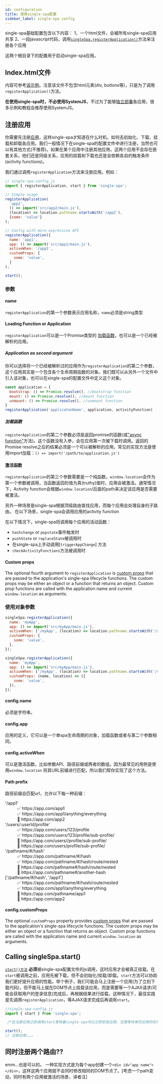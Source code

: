 ```yaml
---
id: configuration
title: 使用single-spa配置
sidebar_label: single-spa config
---
```


single-spa基础配置包含以下内容：
1、一个html文件，会被所有single-spa应用共享
2、一段javascript代码，调用[`singleSpa.registerApplication()`](/docs/api.html#registerApplication)方法来注册各个应用

这两个根目录下的配置用于启动single-spa应用。

## Index.html文件

内容可参考[该示例](http://single-spa-playground.org/playground/html-file)。注意该文件不包含html元素(div, buttons等)，只是为了调用`registerApplication()`方法。

**在使用single-spa时，不必使用SystemJS**，不过为了能够[独立部署](/docs/separating-applications.html)各应用，很多示例和教程会推荐使用SystemJS。

## 注册应用

你需要先注册[应用](building-applications.md)，这样single-spa才知道在什么时机，如何去初始化、下载、挂载和卸载各应用。我们一般情况下在single-spa的配置文件中进行注册，当然也可以有其他方式(不推荐)。如果在某个应用中注册其他应用，这两个应用不会存在嵌套关系，他们还是同级关系，应用的挂载和下载也还是会依赖各自的触发条件(activity functions)。

我们通过调用`registerApplication`方法来注册应用。例如：

```js
// single-spa-config.js
import { registerApplication, start } from 'single-spa';

// Simple usage
registerApplication(
  'app2',
  () => import('src/app2/main.js'),
  (location) => location.pathname.startsWith('/app2'),
  {some: 'value'}
);

// Config with more expressive API
registerApplication({
  name: 'app1',
  app: () => import('src/app1/main.js'),
  activeWhen: '/app1',
  customProps: {
    some: 'value',
  }
);

start();
```
### 参数

#### name
`registerApplication`的第一个参数表示应用名称，`name`必须是string类型

#### Loading Function or Application
`registerApplication`可以是一个Promise类型的 [加载函数](configuration#loading-function)，也可以是一个已经被解析的应用。

##### Application as second argument
你可以选择将一个已经被解析过的应用作为`registerApplication`的第二个参数，这个应用其实是一个包含各个生命周期函数的对象。我们既可以从另外一个文件中引入该对象，也可以在single-spa的配置文件中定义这个对象。

```js
const application = {
  bootstrap: () => Promise.resolve(), //bootstrap function
  mount: () => Promise.resolve(), //mount function
  unmount: () => Promise.resolve(), //unmount function
}
registerApplication('applicatonName', application, activityFunction)

```

##### 加载函数
`registerApplication`的第二个参数必须是返回promise的函数(或["async function"](https://ponyfoo.com/articles/understanding-javascript-async-await)方法)。这个函数没有入参，会在应用第一次被下载时调用。返回的Promise resolve之后的结果必须是一个可以被解析的应用。常见的实现方法是使用import加载：`() => import('/path/to/application.js')`

#### 激活函数
`registerApplication`的第三个参数需要是一个纯函数，`window.location`会作为第一个参数被调用，当函数返回的值为真(truthy)值时，应用会被激活。通常情况下，Activity function会根据`window.location`/后面的path来决定该应用是否需要被激活。

另外一种场景是single-spa根据顶级路由查找应用，而每个应用会处理自身的子路由。 在以下场景，single-spa会调用应用的activity function

在以下情况下，single-spa将调用每个应用的活动函数：
- `hashchange` or `popstate`事件触发时
- `pushState` or `replaceState`被调用时
- 在single-spa上手动调用[`triggerAppChange`] 方法
- `checkActivityFunctions`方法被调用时

#### Custom props

The optional fourth argument to `registerApplication` is [custom props](./building-applications#custom-props) that are passed to the application's single-spa lifecycle functions. The custom props may be either an object or a function that returns an object. Custom prop functions are called with the application name and current `window.location` as arguments.

### 使用对象参数

```js
singleSpa.registerApplication({
  name: 'myApp',
  app: () => import('src/myApp/main.js'),
  activeWhen: ['/myApp', (location) => location.pathname.startsWith('/some/other/path')],
  customProps: {
    some: 'value',
  },
});

singleSpa.registerApplication({
  name: 'myApp',
  app: () => import('src/myApp/main.js'),
  activeWhen: ['/myApp', (location) => location.pathname.startsWith('/some/other/path')],
  customProps: (name, location) => ({
    some: 'value',
  }),
});
```

#### config.name
必须是字符串。

#### config.app
应用的定义，它可以是一个单spa生命周期的对象，加载函数或者与第二个参数相同。

#### config.activeWhen
可以是激活函数，比如参数API、路径前缀或两者的数组。因为最常见的用例是使用`window.location` 将其URL前缀进行匹配，所以我们帮你实现了这个方法。

#### Path prefix
路径前缀会匹配url，允许以下每一种前缀：
  <dl>
    <dt>'/app1'</dt>
    <dd>✅ https://app.com/app1</dd>
    <dd>✅ https://app.com/app1/anything/everything</dd>
    <dd>🚫 https://app.com/app2</dd>
    <dt>'/users/:userId/profile'</dt>
    <dd>✅ https://app.com/users/123/profile</dd>
    <dd>✅ https://app.com/users/123/profile/sub-profile/</dd>
    <dd>🚫 https://app.com/users//profile/sub-profile/</dd>
    <dd>🚫 https://app.com/users/profile/sub-profile/</dd>
    <dt>'/pathname/#/hash'</dt>
    <dd>✅ https://app.com/pathname/#/hash</dd>
    <dd>✅ https://app.com/pathname/#/hash/route/nested</dd>
    <dd>🚫 https://app.com/pathname#/hash/route/nested</dd>
    <dd>🚫 https://app.com/pathname#/another-hash</dd>
    <dt>['/pathname/#/hash', '/app1']</dt>
    <dd>✅ https://app.com/pathname/#/hash/route/nested</dd>
    <dd>✅ https://app.com/app1/anything/everything</dd>
    <dd>🚫 https://app.com/pathname/app1</dd>
    <dd>🚫 https://app.com/app2</dd>
  </dl>

#### config.customProps

The optional `customProps` property provides [custom props](./building-applications#custom-props) that are passed to the application's single-spa lifecycle functions. The custom props may be either an object or a function that returns an object. Custom prop functions are called with the application name and current `window.location` as arguments.

## Calling singleSpa.start()
[`start()方法`](api.md#start) **必须**被single-spa配置文件的js调用，这时应用才会被真正挂载。在`start`被调用之前，应用先被下载，但不会初始化/挂载/卸载。`start`方法可以协助我们更好提升应用的性能。举个例子，我们可能会马上注册一个应用(为了立刻下载代码)，但不能马上就在DOM节点上挂载该应用，而是需要等一个AJAX请求(可能会获取用户的登录信息)完成后，再根据结果进行挂载。这种情况下，最佳实践是先调用`registerApplication`，等AJAX请求完成后再调用`start`。

```js
//single-spa-config.js
import { start } from 'single-spa';

 /*在注册应用之前调用start意味着single-spa可以立即安装应用，无需等待单页应用的任何初始设置。*/

start();
// 注册应用。。。。
```

## 同时注册两个路由??
emm...也是可以的。 一种实现方式是为每个app创建一个`<div id="app name"></div>`，这样这两个应用就不会同时修改相同的DOM节点了。[考虑一个path变动，同时有两个应用被激活的场景，译者注]